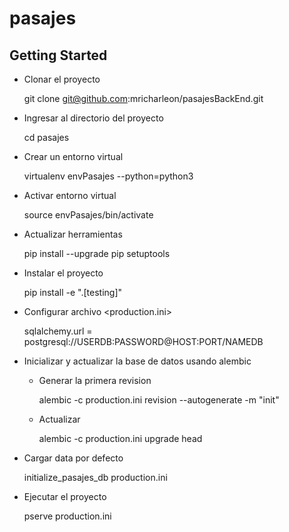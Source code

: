 pasajes
=======

Getting Started
---------------

- Clonar el proyecto

    git clone git@github.com:mricharleon/pasajesBackEnd.git

- Ingresar al directorio del proyecto

    cd pasajes

- Crear un entorno virtual

    virtualenv envPasajes --python=python3

- Activar entorno virtual

    source envPasajes/bin/activate

- Actualizar herramientas

    pip install --upgrade pip setuptools

- Instalar el proyecto

    pip install -e ".[testing]"

- Configurar archivo <production.ini>

    sqlalchemy.url = postgresql://USERDB:PASSWORD@HOST:PORT/NAMEDB

- Inicializar y actualizar la base de datos usando alembic

    - Generar la primera revision

        alembic -c production.ini revision --autogenerate -m "init"

    - Actualizar 

        alembic -c production.ini upgrade head

- Cargar data por defecto 

    initialize_pasajes_db production.ini

- Ejecutar el proyecto

    pserve production.ini
